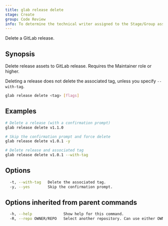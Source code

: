 ```yaml
---
title: glab release delete
stage: Create
group: Code Review
info: To determine the technical writer assigned to the Stage/Group associated with this page, see https://about.gitlab.com/handbook/product/ux/technical-writing/#assignments
---
```


<!--
This documentation is auto generated by a script.
Please do not edit this file directly. Run `make gen-docs` instead.
-->

Delete a GitLab release.

## Synopsis

Delete release assets to GitLab release. Requires the Maintainer role or higher.

Deleting a release does not delete the associated tag, unless you specify `--with-tag`.

```bash title="terminal"
glab release delete <tag> [flags]
```

## Examples

```bash title="terminal"
# Delete a release (with a confirmation prompt)
glab release delete v1.1.0

# Skip the confirmation prompt and force delete
glab release delete v1.0.1 -y

# Delete release and associated tag
glab release delete v1.0.1 --with-tag
```

## Options

```bash title="terminal"
  -t, --with-tag   Delete the associated tag.
  -y, --yes        Skip the confirmation prompt.
```

## Options inherited from parent commands

```bash title="terminal"
  -h, --help              Show help for this command.
  -R, --repo OWNER/REPO   Select another repository. Can use either OWNER/REPO or `GROUP/NAMESPACE/REPO` format. Also accepts full URL or Git URL.
```
